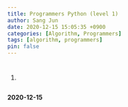 ```yaml
---
title: Programmers Python (level 1)
author: Sang Jun
date: 2020-12-15 15:05:35 +0900
categories: [Algorithm, Programmers]
tags: [algorithm, programmers]
pin: false
---
```


# []()

1. 

```python

```

**2020-12-15**

